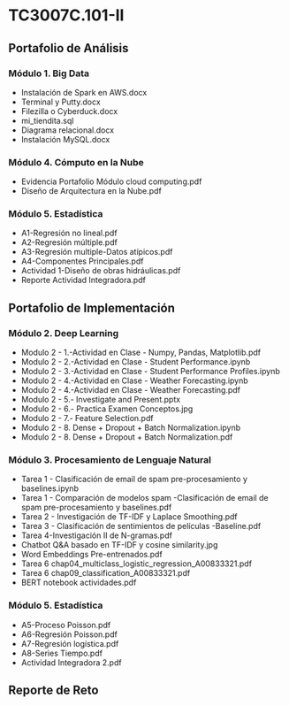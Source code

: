 # TC3007C.101-II

## Portafolio de Análisis

### Módulo 1. Big Data
*  Instalación de Spark en AWS.docx
*  Terminal y Putty.docx
*  Filezilla o Cyberduck.docx
*  mi_tiendita.sql
*  Diagrama relacional.docx
*  Instalación MySQL.docx

### Módulo 4. Cómputo en la Nube
*  Evidencia Portafolio Módulo cloud computing.pdf
*  Diseño de Arquitectura en la Nube.pdf

### Módulo 5. Estadística 
*  A1-Regresión no lineal.pdf
*  A2-Regresión múltiple.pdf
*  A3-Regresión multiple-Datos atípicos.pdf
*  A4-Componentes Principales.pdf
*  Actividad 1-Diseño de obras hidráulicas.pdf
*  Reporte Actividad Integradora.pdf

## Portafolio de Implementación

### Módulo 2. Deep Learning
*  Modulo 2 - 1.-Actividad en Clase - Numpy, Pandas, Matplotlib.pdf
*  Modulo 2 - 2.-Actividad en Clase - Student Performance.ipynb
*  Modulo 2 - 3.-Actividad en Clase - Student Performance Profiles.ipynb
*  Modulo 2 - 4.-Actividad en Clase - Weather Forecasting.ipynb
*  Modulo 2 - 4.-Actividad en Clase - Weather Forecasting.pdf
*  Modulo 2 - 5.- Investigate and Present.pptx
*  Modulo 2 - 6.- Practica Examen Conceptos.jpg
*  Modulo 2 - 7.- Feature Selection.pdf
*  Modulo 2 - 8. Dense + Dropout + Batch Normalization.ipynb
*  Modulo 2 - 8. Dense + Dropout + Batch Normalization.pdf

### Módulo 3. Procesamiento de Lenguaje Natural
*  Tarea 1 - Clasificación de email de spam pre-procesamiento y baselines.ipynb
*  Tarea 1 - Comparación de modelos spam -Clasificación de email de spam pre-procesamiento y baselines.pdf
*  Tarea 2 - Investigación de TF-IDF y Laplace Smoothing.pdf
*  Tarea 3 - Clasificación de sentimientos de películas -Baseline.pdf
*  Tarea 4-Investigación II de N-gramas.pdf
*  Chatbot Q&A basado en TF-IDF y cosine similarity.jpg
*  Word Embeddings Pre-entrenados.pdf
*  Tarea 6 chap04_multiclass_logistic_regression_A00833321.pdf
*  Tarea 6 chap09_classification_A00833321.pdf
*  BERT notebook actividades.pdf

### Módulo 5. Estadística 
*  A5-Proceso Poisson.pdf
*  A6-Regresión Poisson.pdf
*  A7-Regresión logística.pdf
*  A8-Series Tiempo.pdf
*  Actividad Integradora 2.pdf

## Reporte de Reto


